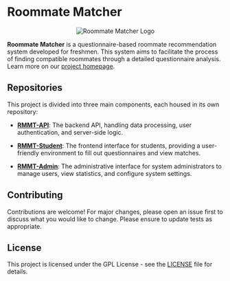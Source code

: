 # Roommate Matcher

<p align="center">
  <img src="https://xavier-xuan.github.io/RMMT-Doc/logo.svg" alt="Roommate Matcher Logo">
</p>

**Roommate Matcher** is a questionnaire-based roommate recommendation system developed for freshmen. This system aims to facilitate the process of finding compatible roommates through a detailed questionnaire analysis. Learn more on our [project homepage](https://xavier-xuan.github.io/RMMT-Doc/).

## Repositories

This project is divided into three main components, each housed in its own repository:

- **[RMMT-API](https://github.com/Xavier-xuan/RMMT-API)**: The backend API, handling data processing, user authentication, and server-side logic.

- **[RMMT-Student](https://github.com/Xavier-xuan/RMMT-Student)**: The frontend interface for students, providing a user-friendly environment to fill out questionnaires and view matches.

- **[RMMT-Admin](https://github.com/Xavier-xuan/RMMT-Admin)**: The administrative interface for system administrators to manage users, view statistics, and configure system settings.

## Contributing

Contributions are welcome! For major changes, please open an issue first to discuss what you would like to change. Please ensure to update tests as appropriate.

## License

This project is licensed under the GPL License - see the [LICENSE](LICENSE) file for details.

